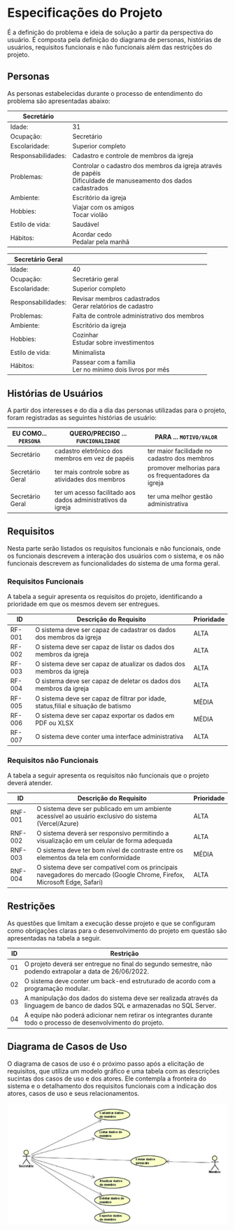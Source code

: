 # Especificações do Projeto

É a definição do problema e ideia de solução a partir da perspectiva do usuário. É composta pela definição do  diagrama de personas, histórias de usuários, requisitos funcionais e não funcionais além das restrições do projeto.

## Personas

As personas estabelecidas durante o processo de entendimento do problema são apresentadas abaixo:

|Secretário        |                                                                                                                       |
|------------------|-----------------------------------------------------------------------------------------------------------------------|
|Idade:            | 31                                                                                                                    |
|Ocupação:         | Secretário                                                                                                            |
|Escolaridade:     | Superior completo                                                                                                     |
|Responsabilidades:| Cadastro e controle de membros da igreja                                                                              |
|Problemas:        | Controlar o cadastro dos membros da igreja através de papéis <br  /> Dificuldade de manuseamento dos dados cadastrados|
|Ambiente:         | Escritório da igreja                                                                                                  |
|Hobbies:          | Viajar com os amigos <br /> Tocar violão                                                                              | 
|Estilo de vida:   | Saudável                                                                                                              | 
|Hábitos:          | Acordar cedo <br /> Pedalar pela manhã                                                                                | 

|Secretário Geral  |                                                                                                                       |
|------------------|-----------------------------------------------------------------------------------------------------------------------|
|Idade:            | 40                                                                                                                    |
|Ocupação:         | Secretário geral                                                                                                      |
|Escolaridade:     | Superior completo                                                                                                     |
|Responsabilidades:| Revisar membros cadastrados <br />Gerar relatórios de cadastro                                                        |
|Problemas:        | Falta de controle administrativo dos membros                                                                          |
|Ambiente:         | Escritório da igreja                                                                                                  | 
|Hobbies:          | Cozinhar <br /> Estudar sobre investimentos                                                                           | 
|Estilo de vida:   | Minimalista                                                                                                           | 
|Hábitos:          | Passear com a família <br /> Ler no mínimo dois livros por mês                                                        | 

## Histórias de Usuários

A partir dos interesses e do dia a dia das personas utilizadas para o projeto, foram registradas as seguintes histórias de usuário:

|EU COMO... `PERSONA`| QUERO/PRECISO ... `FUNCIONALIDADE` |PARA ... `MOTIVO/VALOR`                 |
|--------------------|------------------------------------|----------------------------------------|
|Secretário        |cadastro eletrônico dos membros em vez de papéis | ter maior facilidade no cadastro dos membros|
|Secretário Geral        |ter mais controle sobre as atividades dos membros| promover melhorias para os frequentadores da igreja|
|Secretário Geral        |ter um acesso facilitado aos dados administrativos da igreja| ter uma melhor gestão administrativa|

## Requisitos

Nesta parte serão listados os requisitos funcionais e não funcionais, onde os funcionais descrevem a interação dos usuários com o sistema, e os não funcionais descrevem as funcionalidades do sistema de uma forma geral.

### Requisitos Funcionais

A tabela a seguir apresenta os requisitos do projeto, identificando a prioridade em que os mesmos devem ser entregues.

|  ID      | Descrição do Requisito  | Prioridade |
|----------|-----------------------------------------|----|
|RF-001    | O sistema deve ser capaz de cadastrar os dados dos membros da igreja | ALTA |
|RF-002    | O sistema deve ser capaz de listar os dados dos membros da igreja | ALTA |
|RF-003    | O sistema deve ser capaz de atualizar os dados dos membros da igreja | ALTA |
|RF-004    | O sistema deve ser capaz de deletar os dados dos membros da igreja | ALTA |
|RF-005    | O sistema deve ser capaz de filtrar por idade, status,filial e situação de batismo | MÉDIA |
|RF-006    | O sistema deve ser capaz exportar os dados em PDF ou XLSX | MÉDIA |
|RF-007    | O sistema deve conter uma interface administrativa | ALTA |

### Requisitos não Funcionais

A tabela a seguir apresenta os requisitos não funcionais que o projeto deverá atender.

|ID       | Descrição do Requisito  |Prioridade |
|-------  |-------------------------|----|
|RNF-001| O sistema deve ser publicado em um ambiente acessível ao usuário exclusivo do sistema (Vercel/Azure) | ALTA | 
|RNF-002| O sistema deverá ser responsivo permitindo a visualização em um celular de forma adequada | ALTA | 
|RNF-003| O sistema deve ter bom nível de contraste entre os elementos da tela em conformidade | MÉDIA | 
|RNF-004| O sistema deve ser compatível com os principais navegadores do mercado (Google Chrome, Firefox, Microsoft Edge, Safari) | ALTA | 

## Restrições

As questões que limitam a execução desse projeto e que se configuram como obrigações claras para o desenvolvimento do projeto em questão são apresentadas na tabela a seguir.

|ID| Restrição                                             |
|--|-------------------------------------------------------|
|01| O projeto deverá ser entregue no final do segundo semestre, não podendo extrapolar a data de 26/06/2022. |
|02| O sistema deve conter um back-end estruturado de acordo com a programação modular. |
|03| A manipulação dos dados do sistema deve ser realizada através da linguagem de banco de dados SQL e armazenadas no SQL Server. |
|04| A equipe não poderá adicionar nem retirar os integrantes durante todo o processo de desenvolvimento do projeto. |

## Diagrama de Casos de Uso

O diagrama de casos de uso é o próximo passo após a elicitação de requisitos, que utiliza um modelo gráfico e uma tabela com as descrições sucintas dos casos de uso e dos atores. Ele contempla a fronteira do sistema e o detalhamento dos requisitos funcionais com a indicação dos atores, casos de uso e seus relacionamentos. 

![Diagrama de Uso](./img/diagrama-de-uso.png)
